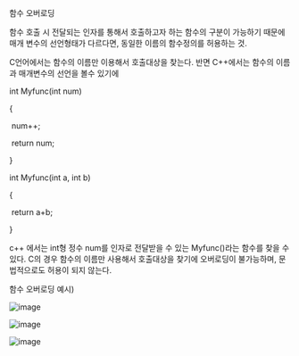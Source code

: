 함수 오버로딩

함수 호출 시 전달되는 인자를 통해서 호출하고자 하는 함수의 구분이 가능하기 때문에 매개 변수의 선언형태가 다르다면, 동일한 이름의 함수정의를 허용하는 것.

C언어에서는 함수의 이름만 이용해서 호출대상을 찾는다. 반면 C++에서는 함수의 이름과 매개변수의 선언을 볼수 있기에 

int Myfunc(int num)

{

​     num++;

​    return num;

}

int Myfunc(int a, int b)

{

​    return a+b;

}

c++ 에서는 int형 정수 num를 인자로 전달받을 수 있는 Myfunc()라는 함수를 찾을 수 있다. C의 경우 함수의 이름만 사용해서 호출대상을 찾기에 오버로딩이 불가능하며, 문법적으로도 허용이 되지 않는다.

함수 오버로딩 예시)

![image](https://user-images.githubusercontent.com/49223403/62997329-df30af80-bea2-11e9-81c7-6a921b09626f.png)

![image](https://user-images.githubusercontent.com/49223403/62997359-f374ac80-bea2-11e9-84b1-cd7cc18c3768.png)

![image](https://user-images.githubusercontent.com/49223403/62997404-1a32e300-bea3-11e9-93b4-c79498d67f90.png)

